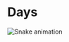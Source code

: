 # Days
<img src="https://raw.githubusercontent.com/91Daysss/Days/output/snake.svg" alt="Snake animation" />

###
